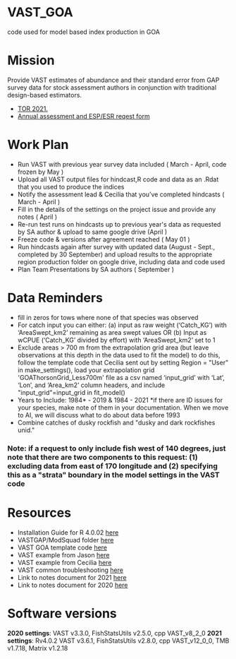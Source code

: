# VAST_GOA
code used for model based index production in GOA

# Mission
Provide VAST estimates of abundance and their standard error from GAP survey data for stock assessment authors in conjunction with traditional design-based estimators.
- [TOR 2021.](https://docs.google.com/document/d/19gFkuNcJ_ezXzKqqOS1k5YnXyj3Tm_LyTMWGWyhy8ec/edit?usp=sharing)
- [Annual assessment and ESP/ESR reqest form](https://docs.google.com/spreadsheets/d/18gr3owj5iAq1iCDX4wpQPUC9ldLz-YTsCBIfnkHqibo/edit?usp=sharing)

# Work Plan 
- Run VAST with previous year survey data included ( March - April, code frozen by May )
- Upload all VAST output files for hindcast,R code and data as an .Rdat that you used to produce the indices
- Notify the assessment lead & Cecilia that you’ve completed hindcasts ( March - April )
- Fill in the details of the settings on the project issue and provide any notes ( April )
- Re-run test runs on hindcasts up to previous year's data as requested by SA author & upload to same google drive (April )
- Freeze code & versions after agreement reached ( May 01 )
- Run hindcasts again after survey with updated data (August - Sept., completed by 30 September) and upload results to the appropriate region production folder on google drive, including data and code used
- Plan Team Presentations by SA authors ( September )

# Data Reminders
- fill in zeros for tows where none of that species was observed
- For catch input you can either: (a) input as raw weight (‘Catch_KG’) with ‘AreaSwept_km2’ remaining as area swept values OR (b) Input as wCPUE (‘Catch_KG’ divided by effort)   with ‘AreaSwept_km2’ set to 1 
- Exclude areas > 700 m from the extrapolation grid area (but leave observations at this depth in the data used to fit the model) 
  to do this, follow the template code that Cecilia sent out by setting Region = "User" in make_settings(), load your extrapolation grid  'GOAThorsonGrid_Less700m' file as a     csv named ‘input_grid’ with ‘Lat’, ‘Lon’, and ‘Area_km2’ column headers, and include "input_grid"=input_grid in fit_model()
- Years to Include: 1984* - 2019 & 1984 - 2021 *if there are ID issues for your species, make note of them in your documentation. When we move to AI, we will discuss what to     do about data before 1993
- Combine catches of dusky rockfish and  "dusky and dark rockfishes unid."

### **Note**: if a request to only include fish west of 140 degrees, just note that there are two components to this request:  (1) excluding data from east of 170 longitude and (2) specifying this as a "strata" boundary in the model settings in the VAST code

# Resources 
- Installation Guide for R 4.0.02 [here](https://docs.google.com/document/d/1tjAjvVsYbRBYLWwVdQ-Bs7GYALiUn2xFcUgcP8mQCHw/edit?usp=sharing)
- VASTGAP/ModSquad folder [here](https://drive.google.com/drive/folders/1yxn02yF0V1PNVw0_HpqeSK_XxgOy_LAT)
- VAST GOA template code [here](https://drive.google.com/drive/folders/1eV5CfsVH7b2UzVEuTavHfRQGJnHcqgNy)
- VAST example from Jason [here](https://drive.google.com/file/d/1GupAajXozp6afnlO3a_8I6sHC0Ev0R-b/view)
- VAST example from Cecilia [here](https://drive.google.com/file/d/1eNUXhVuezqWYQx0GHoKcKuHyqTssY_BC/view)
- VAST common troubleshooting [here](https://docs.google.com/document/d/1j3Li2aacvy7d4FJxLlGDctHlDJWQgZzI5HzyMujwf8Y/edit?usp=sharing)
- Link to notes document for 2021 [here](https://docs.google.com/document/d/1fWEA8jftM7IRRwnCMtSjKqGRhM2Vzq7DgCCebPDc3ic/edit?usp=sharing)
- Link to notes document for 2020 [here](https://docs.google.com/document/d/1M6SnI6bN16kZCuFu0Crl2BqpGB8D_CZshlqvW9TFCGY/edit?usp=sharing)

# Software versions
**2020 settings**: VAST v3.3.0, FishStatsUtils v2.5.0, cpp VAST_v8_2_0
**2021 settings**: Rv4.0.2 VAST v3.6.1, FishStatsUtils v2.8.0, cpp VAST_v12_0_0, TMB v1.7.18, Matrix v1.2.18
